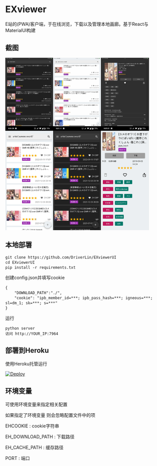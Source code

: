 # EXviewer

E站的(PWA)客户端，于在线浏览，下载以及管理本地画廊。基于React与MaterialUI构建
## 截图

<div style="display: flex;">
<img src="https://raw.githubusercontent.com/DriverLin/EXviewerUI/master/Screenshot/IMG_0001.jpg" width="30%" title="home"/>
<img src="https://raw.githubusercontent.com/DriverLin/EXviewerUI/master/Screenshot/IMG_0012.jpg" width="30%" title="home" />
<img src="https://raw.githubusercontent.com/DriverLin/EXviewerUI/master/Screenshot/IMG_0007.jpg" width="30%" title="home" />
</div>
<div style="display: flex;">
<img src="https://raw.githubusercontent.com/DriverLin/EXviewerUI/master/Screenshot/Screenshot_20220613-210439.jpg" width="30%" title="home" />
<img src="https://raw.githubusercontent.com/DriverLin/EXviewerUI/master/Screenshot/Screenshot_20220613-210111.jpg" width="30%" title="detail"/>
<img src="https://raw.githubusercontent.com/DriverLin/EXviewerUI/master/Screenshot/Screenshot_20220613-210501.jpg" width="30%" title="detail"/>
</div>

## 本地部署

```
git clone https://github.com/DriverLin/EXviewerUI
cd EXviewerUI
pip install -r requirements.txt
```
创建config.json并填写cookie
```
{
    "DOWNLOAD_PATH":"./",
    "cookie": "ipb_member_id=***; ipb_pass_hash=***; igneous=***; sl=dm_1; sk=***; s=***"
}
```
运行
```
python server 
访问 http://YOUR_IP:7964 
```

## 部署到Heroku
使用Heroku托管运行

[![Deploy](https://www.herokucdn.com/deploy/button.png)](https://dashboard.heroku.com/new?template=https://github.com/DriverLin/EXviewerUI) 

## 环境变量

可使用环境变量来指定相关配置

如果指定了环境变量 则会忽略配置文件中的项

EHCOOKIE : cookie字符串

EH_DOWNLOAD_PATH : 下载路径

EH_CACHE_PATH : 缓存路径

PORT : 端口


